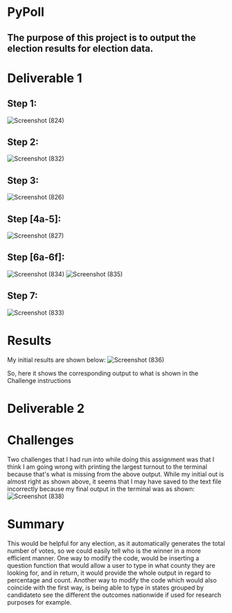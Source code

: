 # PyPoll

## The purpose of this project is to output the election results for election data. 
# Deliverable 1 
## Step 1: 
![Screenshot (824)](https://user-images.githubusercontent.com/116187123/206346434-1a860717-3588-457b-9493-d84c9a7d35c3.png)

## Step 2: 
![Screenshot (832)](https://user-images.githubusercontent.com/116187123/206349038-9239c35e-7148-496f-8ab8-196f6ef3fe7b.png)

## Step 3: 
![Screenshot (826)](https://user-images.githubusercontent.com/116187123/206346399-83bd5d34-4054-4c4f-8cd6-406ca2812554.png)

## Step [4a-5]: 
![Screenshot (827)](https://user-images.githubusercontent.com/116187123/206346335-89ca6e07-810e-46ac-8dd6-9bb370a44c37.png)
## Step [6a-6f]: 
![Screenshot (834)](https://user-images.githubusercontent.com/116187123/206349800-848c7a4f-70cf-4bec-aa7c-a6c5594e46fb.png)
![Screenshot (835)](https://user-images.githubusercontent.com/116187123/206349824-04a244c1-0887-4793-ac79-f554ee6b4952.png)

## Step 7: 
![Screenshot (833)](https://user-images.githubusercontent.com/116187123/206349243-9965883d-9bc9-4e33-9341-309ff6613e3e.png)



# Results 
My initial results are shown below: 
![Screenshot (836)](https://user-images.githubusercontent.com/116187123/206352026-5bc9c039-553b-49f5-bfbe-0abb584f1b60.png)

So, here it shows the corresponding output to what is shown in the Challenge instructions



# Deliverable 2 
# Challenges 
Two challenges that I had run into while doing this assignment was that I think I am going wrong with printing the 
largest turnout to the terminal because that's what is missing from the above output. While my initial out is almost right
as shown above, it seems that I may have saved to the text file incorrectly because my final output in the terminal was as 
shown: 
![Screenshot (838)](https://user-images.githubusercontent.com/116187123/206353082-8d0d91e2-fdbd-4038-a30f-248022c37d62.png)


# Summary 

This would be helpful for any election, as it automatically generates the total number of votes, so we could easily tell who is the winner in a more efficient manner.
One way to modify the code, would be inserting a question function that would allow a user to type in what county they are looking for, and in return, it would 
provide the whole output in regard to percentage and count. Another way to modify the code which would also coincide with the first way, is being able to type in states grouped by candidateto see the different the outcomes nationwide if used for research purposes for example. 









